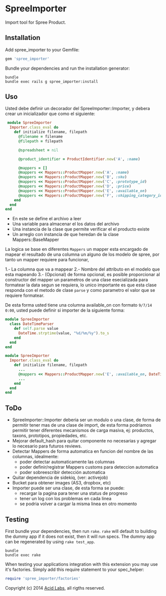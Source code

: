 SpreeImporter
=============

Import tool for Spree Product.

Installation
------------

Add spree_importer to your Gemfile:

```ruby
gem 'spree_importer'
```

Bundle your dependencies and run the installation generator:

```shell
bundle
bundle exec rails g spree_importer:install
```



Uso
---

Usted debe definir un decorador del SpreeImporter::Importer, y debera crear un inicializador que como el siguiente:

```ruby
 module SpreeImporter
  Importer.class_eval do
    def initialize filename, filepath
      @filename = filename
      @filepath = filepath

      @spreadsheet = nil

      @product_identifier = ProductIdentifier.new('A', :name)

      @mappers = []
      @mappers << Mappers::ProductMapper.new('A', :name)
      @mappers << Mappers::ProductMapper.new('B', :sku)
      @mappers << Mappers::ProductMapper.new('C', :prototype_id)
      @mappers << Mappers::ProductMapper.new('D', :price)
      @mappers << Mappers::ProductMapper.new('E', :available_on)
      @mappers << Mappers::ProductMapper.new('F', :shipping_category_id)
    end
  end
end
```

* En este se define el archivo a leer
* Una variable para almacenar el los datos del archivo
* Una instancia de la clase que permite verificar el el producto existe
* Un arreglo con instancia de que heredan de la clase Mappers::BaseMapper

La logica se base en diferentes `Mappers` un mapper esta encargado de mapear el resultado de una columna un alguno de los
modelo de spree, por tanto un mapper requiere para funcionar,

1.- La columna que va a mappear
2.- Nombre del attributo en el modelo que esta mapeando
3.- (Opcional) de forma opcional, es posible proporcionar al constructor del mapper un parametros de una clase esecializada
para formatear la data segun se requiera, lo unico importante es que esta clase responda con el metodo de clase `parse` y como
parametro el valor que se requiere formatear.

De esta forma usted tiene una columna available_on con formato `9/7/14 0:00`, usted puede definir si importer de la siguiente forma:

```ruby
module SpreeImporter
  class DateTimeParser
    def self.parse value
      DateTime.strptime(value, "%d/%m/%y").to_s
    end
  end
end

module SpreeImporter
  Importer.class_eval do
    def initialize filename, filepath
      ...
      @mappers << Mappers::ProductMapper.new('E', :available_on, DateTimeParser))
      ...
    end
  end
end
```


ToDo
----

* SpreeImporter::Importer deberia ser un modulo o una clase, de forma de permitir tener mas de una clase de import, de esta forma podriamos permitir tener diferentes mecanismos de carga masiva, ej: productos, taxons, prototipos, propiedades, etc.
* Mejorar default_hash para quitar componente no necesarias y agregar lo necesario para futuros reviews.
* Detectar Mappers de forma automatica en funcion del nombre de las columnas, idealmente:
  * poder detectar automaticamente las columnas
  * poder definir/registrar Mappers customs para deteccion automatica
  * poder sobreescribir detección automatica
* Quitar dependencia de sidekiq, (ver: activejob)
* Bucket para obtener images (AS3, dropbox, etc)
* Importer puede ser una clase, de esta forma se puede:
  * recargar la pagina para tener una status de progreso
  * tener un log con los problemas en cada linea
  * se podria volver a cargar la misma linea en otro momento



Testing
-------

First bundle your dependencies, then run `rake`. `rake` will default to building the dummy app if it does not exist, then it will run specs. The dummy app can be regenerated by using `rake test_app`.

```shell
bundle
bundle exec rake
```

When testing your applications integration with this extension you may use it's factories.
Simply add this require statement to your spec_helper:

```ruby
require 'spree_importer/factories'
```

Copyright (c) 2014 [Acid Labs](http://acid.cl), all rigths reserved.
